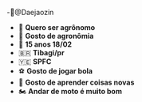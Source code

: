 -🚀@Daejaozin
- 👀 **Quero ser agrônomo**
- 🌱 **Gosto de agronômia** 
- 💞️ **15 anos 18/02**
- 🇧🇷 **Tibagi/pr**
- 🇾🇪 **SPFC**
- ⚽️ **Gosto de jogar bola**
- 📘 **Gosto de aprender coisas novas**
- 🏍 **Andar de moto é muito bom**
<!---
daejaozin/daejaozin is a ✨ special ✨ repository because its `README.md` (this file) appears on your GitHub profile.
You can click the Preview link to take a look at your changes.
--->


